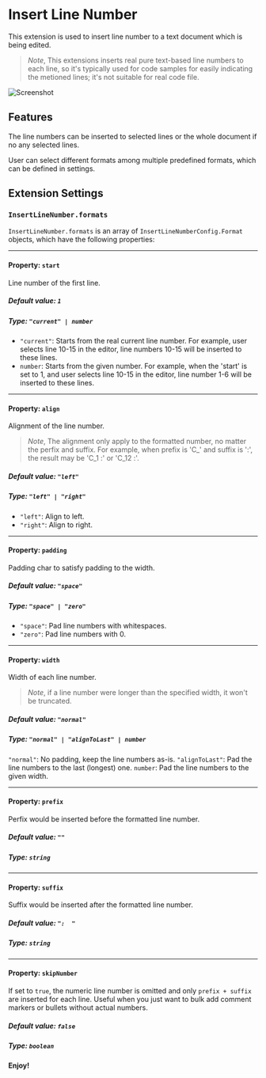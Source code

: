 # Insert Line Number

This extension is used to insert line number to a text document which is being edited.

> *Note*,
> This extensions inserts real pure text-based line numbers to each line,
> so it's typically used for code samples for easily indicating the metioned
> lines; it's not suitable for real code file.

![Screenshot](doc/insert-line-number-1.0.0.gif)

## Features

The line numbers can be inserted to selected lines or the whole document if no any selected lines.

User can select different formats among multiple predefined formats, which can be defined in settings.

## Extension Settings

### `InsertLineNumber.formats`

`InsertLineNumber.formats` is an array of `InsertLineNumberConfig.Format` objects, which have the following properties:

----
#### Property: `start`
Line number of the first line.
##### Default value: `1`
##### Type: `"current" | number`
- `"current"`: Starts from the real current line number.
For example, user selects line 10-15 in the editor,
line numbers 10-15 will be inserted to these lines.
- `number`: Starts from the given number.
For example, when the 'start' is set to 1, and
user selects line 10-15 in the editor,
line number 1-6 will be inserted to these lines.

----
#### Property: `align`
Alignment of the line number.
> *Note*,
> The alignment only apply to the formatted number, no matter the perfix and suffix.
> For example, when prefix is 'C_' and suffix is ':', the result may be 'C_1  :' or 'C_12 :'.

##### Default value: `"left"`
##### Type: `"left" | "right"`
- `"left"`: Align to left.
- `"right"`: Align to right.

----
#### Property: `padding`
Padding char to satisfy padding to the width.
##### Default value: `"space"`
##### Type: `"space" | "zero"`
- `"space"`: Pad line numbers with whitespaces.
- `"zero"`: Pad line numbers with 0.

----
#### Property: `width`
Width of each line number.
> *Note*,
> if a line number were longer than the specified width,
> it won't be truncated.
##### Default value: `"normal"`
##### Type: `"normal" | "alignToLast" | number`
`"normal"`: No padding, keep the line numbers as-is.
`"alignToLast"`: Pad the line numbers to the last (longest) one.
`number`: Pad the line numbers to the given width.

----
#### Property: `prefix`
Perfix would be inserted before the formatted line number.
##### Default value: `""`
##### Type: `string`

----
#### Property: `suffix`
Suffix would be inserted after the formatted line number.
##### Default value: `":  "`
##### Type: `string`

----
#### Property: `skipNumber`
If set to `true`, the numeric line number is omitted and only `prefix + suffix` are inserted for each line.
Useful when you just want to bulk add comment markers or bullets without actual numbers.
##### Default value: `false`
##### Type: `boolean`

**Enjoy!**
